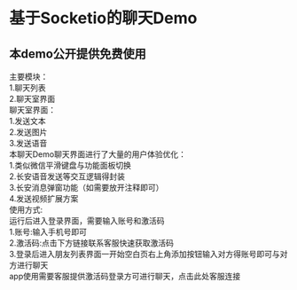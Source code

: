 基于Socketio的聊天Demo
=======================
本demo公开提供免费使用
-----------------------
主要模块：<br>
  1.聊天列表<br>
  2.聊天室界面<br>
聊天室界面：<br>
  1.发送文本<br>
  2.发送图片<br>
  3.发送语音<br>
本聊天Demo聊天界面进行了大量的用户体验优化：<br>
  1.类似微信平滑键盘与功能面板切换<br>
  2.长安语音发送等交互逻辑得封装<br>
  3.长安消息弹窗功能（如需要放开注释即可）<br>
  4.发送视频扩展方案<br>
使用方式:<br>
运行后进入登录界面，需要输入账号和激活码<br>
1.账号:输入手机号即可<br>
2.激活码:点击下方链接联系客服快速获取激活码<br>
3.登录后进入朋友列表界面一开始空白页右上角添加按钮输入对方得账号即可与对方进行聊天<br>
app使用需要客服提供激活码登录方可进行聊天，点击此处客服连接
